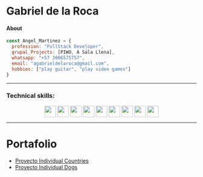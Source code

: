 # Gabriel de la Roca
#### About
```javascript
const Angel_Martinez = {
  profession: "FullStack Developer",
  grupal_Projects: [PIWO, A Sala Llena],
  whatsapp: "+57 3006575757",
  email: "agabrieldelaroca@gmail.com",
  hobbies: ["play guitar", "play video games"]
}
```
---

### Technical skills:  
<p align="center">
  <img src="https://github.com/AngelGabriel2021/Me/img/skills/javascript.png" width="30" height="30" align="center"/>
  <img src="https://github.com/AngelGabriel2021/Me/img/skills/html5.png" width="30" height="30" align="center"/>
  <img src="https://github.com/AngelGabriel2021/Me/img/skills/css.png" width="30" height="30" align="center"/>
  <img src="https://github.com/AngelGabriel2021/Me/img/skills/react.png" width="30" height="30" align="center"/>
  <img src="https://github.com/AngelGabriel2021/Me/img/skills/redux.png" width="30" height="30" align="center"/>
  <img src="https://github.com/AngelGabriel2021/Me/img/skills/nodejs.png" width="30" height="30" align="center"/>
  <img src="https://github.com/AngelGabriel2021/Me/img/skills/express.png" width="30" height="30" align="center"/>
  <img src="https://github.com/AngelGabriel2021/Me/img/skills/postgresql.png" width="30" height="30" align="center"/>
  <img src="https://github.com/AngelGabriel2021/Me/img/skills/sequelize.png" width="30" height="30" align="center"/>
</p>  

---  
# Portafolio
<ul> 
  <li><a href='https://github.com/AngelGabriel2021/Proyecto-Individual-Countries-2.0' target="_blank" rel="noopener noreferrer">Proyecto Individual Countries</a></li>
  <li><a href='https://github.com/AngelGabriel2021/Proyecto-Individual-Dogs' target="_blank" rel="noopener noreferrer">Proyecto Individual Dogs</a></li>
</ul>

